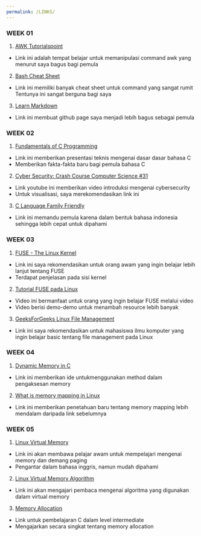 ```yaml
---
permalink: /LINKS/
---
```


### WEEK 01
1. [AWK Tutorialspoint](https://www.tutorialspoint.com/awk/index.htmi)
* Link ini adalah tempat belajar untuk memanipulasi command awk yang 
menurut saya bagus bagi pemula
2. [Bash Cheat Sheet](https://www.educative.io/blog/bash-shell-command-cheat-sheet)
* Link ini memiliki banyak cheat sheet untuk command yang sangat rumit
Tentunya ini sangat berguna bagi saya
3. [Learn Markdown](https://www.markdownguide.org/)
* Link ini membuat github page saya menjadi lebih bagus sebagai pemula

### WEEK 02
1. [Fundamentals of C Programming](https://www.researchgate.net/publication/342640273_Fundamentals_of_C_Programming)
* Link ini memberikan presentasi teknis mengenai dasar dasar bahasa C
* Memberikan fakta-fakta baru bagi pemula bahasa C
2. [Cyber Security: Crash Course Computer Science #31](https://www.youtube.com/wach?v=bPVaO1J61n0)
* Link youtube ini memberikan video introduksi mengenai cybersecurity
* Untuk visualisasi, saya merekomendasikan link ini
3. [C Language Family Friendly](https://www.petanikode.com/tutorial/c/)
* Link ini memandu pemula karena dalam bentuk bahasa indonesia sehingga lebih cepat untuk dipahami

### WEEK 03
1. [FUSE - The Linux Kernel](https://www.kernel.org/doc/html/latest/filesystems/fuse.html)
* Link ini saya rekomendasikan untuk orang awam yang ingin belajar lebih lanjut tentang FUSE
* Terdapat penjelasan pada sisi kernel
2. [Tutorial FUSE pada Linux](https://www.youtube.com/watch?v=Utkwg9Mwtsg)
* Video ini bermanfaat untuk orang yang ingin belajar FUSE melalui video
* Video berisi demo-demo untuk menambah resource lebih banyak
3. [GeeksForGeeks Linux File Management](https://www.geeksforgeeks.org/file-management-in-linux/)
* Link ini saya rekomendasikan untuk mahasiswa ilmu komputer yang ingin belajar basic tentang file management pada Linux

### WEEK 04
1. [Dynamic Memory in C](https://www.geesforgeeks.org/dynamic-memory-allocation-in-c-using-malloc-calloc-free-and-realloc/)
* Link ini memberikan ide untukmenggunakan method dalam pengaksesan memory
2. [What is memory mapping in Linux](https://ostoday.org/linux/what-is-memory-mapping-in-linux.html)
* Link ini memberikan penetahuan baru tentang memory mapping lebih mendalam daripada link sebelumnya

### WEEK 05
1. [Linux Virtual Memory](https://www.thegeekstuff.com/2012/02/linux-memory-management/)
* Link ini akan membawa pelajar awam untuk mempelajari mengenai memory dan demang paging
* Pengantar dalam bahasa inggris, namun mudah dipahami
2. [Linux Virtual Memory Algorithm](http://www.science.unitn.it/~fiorella/guidelinux/tlk/node33.html)
* Link ini akan mengajari pembaca mengenai algoritma yang digunakan dalam virtual memory
3. [Memory Allocation](https://www.cs.uah.edu/~rcoleman/Common/C_Reference/MemoryAlloc.html)
* Link untuk pembelajaran C dalam level intermediate
* Mengajarkan secara singkat tentang memory allocation
